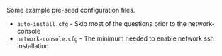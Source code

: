 Some example pre-seed configuration files.

- `auto-install.cfg` - Skip most of the questions prior to the network-console
- `network-console.cfg` - The minimum needed to enable network ssh installation
